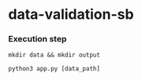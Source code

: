 # data-validation-sb

### Execution step

```commandline
mkdir data && mkdir output
```
```commandline
python3 app.py [data_path]
```
